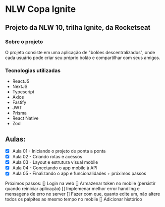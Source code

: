 # NLW Copa Ignite

## Projeto da NLW 10, trilha Ignite, da Rocketseat

### Sobre o projeto

O projeto consiste em uma aplicação de "bolões descentralizados", onde cada usuário pode criar seu próprio bolão e compartilhar com seus amigos.

### Tecnologias utilizadas

-   ReactJS
-   NextJS
-   Typescript
-   Axios
-   Fastify
-   JWT
-   Prisma
-   React Native
-   Zod

## Aulas:

-   [x] Aula 01 - Iniciando o projeto de ponta a ponta
-   [x] Aula 02 - Criando rotas e acessos
-   [x] Aula 03 - Layout e estrutura visual mobile
-   [x] Aula 04 - Conectando o app mobile à API
-   [x] Aula 05 - Finalizando o app e funcionalidades + próximos passos

Próximos passos:
[] Login na web
[] Armazenar token no mobile (persistir quando reiniciar aplicação)
[] Implemenar melhor error handling e mensagens de erro no server
[] Fazer com que, quanto edite um, não altere todos os palpites ao mesmo tempo no mobile
[] Adicionar histórico
